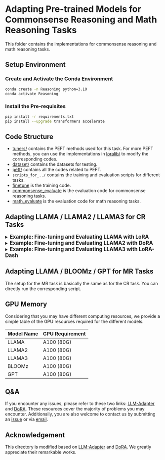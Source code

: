 
# Adapting Pre-trained Models for Commonsense Reasoning and Math Reasoning Tasks

This folder contains the implementations for commonsense reasoning and math reasoning tasks.

## Setup Environment

### Create and Activate the Conda Environment

```bash
conda create -n Reasoning python=3.10
conda activate Reasoning
```

### Install the Pre-requisites

```bash
pip install -r requirements.txt
pip install --upgrade transformers accelerate
```

## Code Structure

- [tuners/](./peft/src/peft/tuners/) contains the PEFT methods used for this task. For more PEFT methods, you can use the implementations in [loralib/](../loralib/loralib/) to modify the corresponding codes.
- [dataset/](./dataset/) contains the datasets for testing.
- [peft/](./peft/) contains all the codes related to PEFT.
- ``scripts_for_../`` contains the training and evaluation scripts for different tasks.
- [finetune](./finetune.py) is the training code.
- [commonsense_evaluate](./commonsense_evaluate.py) is the evaluation code for commonsense reasoning tasks.
- [math_evaluate](./math_evaluate.py) is the evaluation code for math reasoning tasks.

## Adapting LLAMA / LLAMA2 / LLAMA3 for CR Tasks

<details>
  <summary><strong><span style="font-size: 1.2em;">Example: Fine-tuning and Evaluating LLAMA with LoRA</span></strong></summary>

```bash
# Fine-tuning
# llama.sh

CUDA_VISIBLE_DEVICES=$4 python finetune.py \
    --base_model 'yahma/llama-7b-hf' \
    --data_path 'commonsense_170k.json' \
    --output_dir $3 \
    --batch_size 16  --micro_batch_size 16 --num_epochs 3 \
    --learning_rate 2e-4 --cutoff_len 256 --val_set_size 120 \
    --eval_step 80 --save_step 80  --adapter_name lora \
    --target_modules '["q_proj", "k_proj", "v_proj", "up_proj", "down_proj"]' \
    --lora_r $1 --lora_alpha $2 --use_gradient_checkpointing
```

```bash
sh llama.sh 32 64 ./finetune/lora_r=32/ 0
```

<strong><span style="font-size: 1em;">Hyper-parameter Setup</span></strong>

- `$1`: the rank of LoRA.
- `$2`: the corresponding alpha of LoRA.
- `$3`: where to save the fine-tuned model.
- `$4`: GPU number.
- `--adapter_name`: the method used for fine-tuning.
- `--target_modules`: which modules for fine-tuning.

```bash
# Evaluating
# part of llama_eval.sh

CUDA_VISIBLE_DEVICES=$2 python commonsense_evaluate.py \
    --model LLaMA-7B \
    --adapter LoRA \
    --dataset boolq \
    --base_model 'yahma/llama-7b-hf' \
    --batch_size 1 \
    --lora_weights $1|tee -a $1/boolq.txt

    ...
    ...
```

```bash
sh llama_eval.sh ./finetune/lora_r=32/ 0
```

<strong><span style="font-size: 1em;">Hyper-parameter Setup</span></strong>

- `$1`: the location of fine-tuned weights
- `$2`: GPU number

 </details>

<details>
  <summary><strong><span style="font-size: 1.2em;">Example: Fine-tuning and Evaluating LLAMA2 with DoRA</span></strong></summary>

```bash
sh llama2.sh 32 64 ./finetune/dora_r=32/ 0
```

```bash
sh llama2_eval.sh ./finetune/dora_r=32/ 0
```

<strong><span style="font-size: 1em;">Hyper-parameter Setup</span></strong>

See first example for details on hyper-parameters.

 </details>

<details>
  <summary><strong><span style="font-size: 1.2em;">Example: Fine-tuning and Evaluating LLAMA3 with LoRA-Dash</span></strong></summary>

First, please replace the codes in [lora.py](./peft/src/peft/tuners/lora.py) with those in [lora-dash.py](./peft/src/peft/tuners/lora-dash.py). Then, run the scripts as follows:

```bash
sh llama3.sh 32 64 ./finetune/lora-dash_r=32/ 0
```

```bash
sh llama3_eval.sh ./finetune/lora-dash_r=32/ 0
```

For other methods, please follow a similar pipeline.

<strong><span style="font-size: 1em;">Hyper-parameter Setup</span></strong>

See first example for details on hyper-parameters.

 </details>

## Adapting LLAMA / BLOOMz / GPT for MR Tasks

The setup for the MR task is basically the same as for the CR task. You can directly run the corresponding script.

## GPU Memory

Considering that you may have different computing resources, we provide a simple table of the GPU resources required for the different models.

| Model Name | GPU Requirement |
|------------|-----------------|
| LLAMA | A100 (80G) |
| LLAMA2 | A100 (80G) |
| LLAMA3 | A100 (80G) |
| BLOOMz | A100 (80G) |
| GPT | A100 (80G) |

## Q&A

If you encounter any issues, please refer to these two links: [LLM-Adapter](https://github.com/AGI-Edgerunners/LLM-Adapters/issues) and [DoRA](https://github.com/NVlabs/DoRA/issues). These resources cover the majority of problems you may encounter. Additionally, you are also welcome to contact us by submitting an [issue](https://github.com/Chongjie-Si/Subspace-Tuning/issues) or via [email](mailto:chongjiesi@sjtu.edu.cn).

## Acknowledgement

This directory is modified based on [LLM-Adapter](https://github.com/AGI-Edgerunners/LLM-Adapters) and [DoRA](https://github.com/NVlabs/DoRA). We greatly appreciate their remarkable works.
